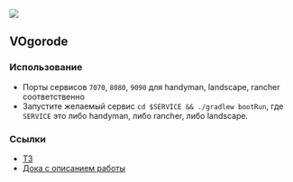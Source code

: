 ![](https://v1.padlet.pics/1/image.webp?t=c_limit%2Cdpr_1%2Ch_381%2Cw_381&url=https%3A%2F%2Fstorage.googleapis.com%2Fpadlet-uploads%2F1793358948%2F7f48c4faa0745a1760263d4424f3925f%2Fistockphoto_1225677840_170667a.jpeg%3FExpires%3D1677149983%26GoogleAccessId%3D778043051564-q79bsd8mc40b0bl82ikkrtc3jdofe4dg%2540developer.gserviceaccount.com%26Signature%3DB4p4O%252BUhx%252BQDaEM5CCfqveUQxTtdgO3IpvOjVDlUrHFEYFsdXAcvH4Yo9xnQLEiU1UdzaznXboPoHMv4zeD2ulMs3WhWa%252F1GN2a8AMbyjzyWNpJE6rY1x%252B4%252FGnXhl5Vvq1PtvNIAMaYdxpK315Xxd40Z%252BeRsHRiP7Pfe0TKScqw%253D%26original-url%3Dhttps%253A%252F%252Fpadlet-uploads.storage.googleapis.com%252F1793358948%252F7f48c4faa0745a1760263d4424f3925f%252Fistockphoto_1225677840_170667a.jpeg)

## VOgorode

### Использование

* Порты сервисов `7070`, `8080`, `9090` для handyman, landscape, rancher соответственно
* Запустите желаемый сервис `cd $SERVICE && ./gradlew bootRun`, где `SERVICE` это либо handyman, либо rancher, либо landscape.

### Ссылки

* [ТЗ](/docs/hw1/TOR.md)
* [Дока с описанием работы](/docs/hw1/DESC.md)